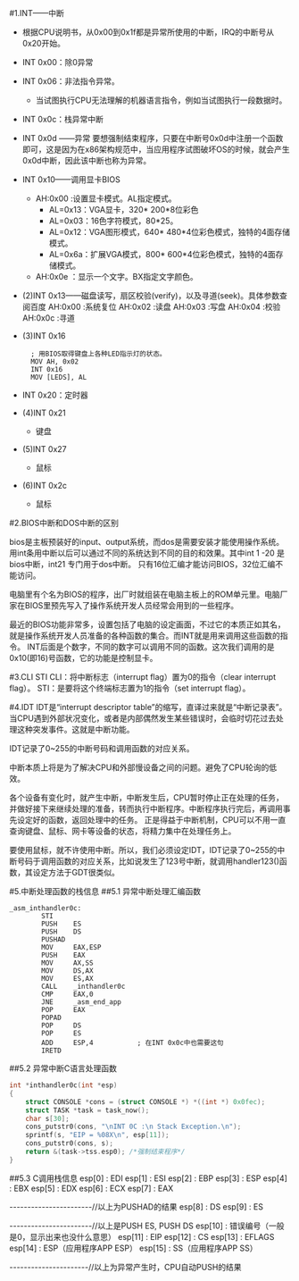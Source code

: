 #1.INT——中断


* 根据CPU说明书，从0x00到0x1f都是异常所使用的中断，IRQ的中断号从0x20开始。
* INT 0x00：除0异常
* INT 0x06：非法指令异常。
	* 当试图执行CPU无法理解的机器语言指令，例如当试图执行一段数据时。

* INT 0x0c：栈异常中断
* INT 0x0d ——异常
要想强制结束程序，只要在中断号0x0d中注册一个函数即可，这是因为在x86架构规范中，当应用程序试图破坏OS的时候，就会产生0x0d中断，因此该中断也称为异常。

* INT 0x10——调用显卡BIOS
	* AH:0x00 :设置显卡模式。AL指定模式。
		* AL=0x13：VGA显卡，320* 200*8位彩色
		* AL=0x03：16色字符模式，80*25。
		* AL=0x12：VGA图形模式，640* 480*4位彩色模式，独特的4面存储模式。
		* AL=0x6a：扩展VGA模式，800* 600*4位彩色模式，独特的4面存储模式。
	* AH:0x0e ：显示一个文字。BX指定文字颜色。

* (2)INT 0x13——磁盘读写，扇区校验(verify)，以及寻道(seek)。具体参数查阅百度
AH:0x00 :系统复位
AH:0x02 :读盘
AH:0x03 :写盘
AH:0x04 :校验
AH:0x0c :寻道

* (3)INT 0x16

		; 用BIOS取得键盘上各种LED指示灯的状态。
		MOV AH, 0x02
		INT 0x16
		MOV [LEDS], AL
	
* INT 0x20：定时器
* (4)INT 0x21
	* 键盘
* (5)INT 0x27
	* 鼠标
* (6)INT 0x2c
	* 鼠标

#2.BIOS中断和DOS中断的区别

bios是主板预装好的input、output系统，而dos是需要安装才能使用操作系统。用int条用中断以后可以通过不同的系统达到不同的目的和效果。其中int 1 -20 是bios中断，int21 专门用于dos中断。
只有16位汇编才能访问BIOS，32位汇编不能访问。

电脑里有个名为BIOS的程序，出厂时就组装在电脑主板上的ROM单元里。电脑厂家在BIOS里预先写入了操作系统开发人员经常会用到的一些程序。

最近的BIOS功能非常多，设置包括了电脑的设定画面，不过它的本质正如其名，就是操作系统开发人员准备的各种函数的集合。而INT就是用来调用这些函数的指令。
INT后面是个数字，不同的数字可以调用不同的函数。这次我们调用的是0x10(即16)号函数，它的功能是控制显卡。

#3.CLI STI
CLI：将中断标志（interrupt flag）置为0的指令（clear interrupt flag）。
STI：是要将这个终端标志置为1的指令（set interrupt flag）。

#4.IDT
IDT是“interrupt descriptor table”的缩写，直译过来就是“中断记录表”。当CPU遇到外部状况变化，或者是内部偶然发生某些错误时，会临时切花过去处理这种突发事件。这就是中断功能。

IDT记录了0~255的中断号码和调用函数的对应关系。

中断本质上将是为了解决CPU和外部慢设备之间的问题。避免了CPU轮询的低效。

各个设备有变化时，就产生中断，中断发生后，CPU暂时停止正在处理的任务，并做好接下来继续处理的准备，转而执行中断程序。中断程序执行完后，再调用事先设定好的函数，返回处理中的任务。
正是得益于中断机制，CPU可以不用一直查询键盘、鼠标、网卡等设备的状态，将精力集中在处理任务上。

要使用鼠标，就不许使用中断。所以，我们必须设定IDT，IDT记录了0~255的中断号码于调用函数的对应关系，比如说发生了123号中断，就调用handler123()函数，其设定方法于GDT很类似。

#5.中断处理函数的栈信息
##5.1 异常中断处理汇编函数
```
_asm_inthandler0c:
        STI
        PUSH    ES
        PUSH    DS
        PUSHAD
        MOV     EAX,ESP
        PUSH    EAX
        MOV     AX,SS
        MOV     DS,AX
        MOV     ES,AX
        CALL    _inthandler0c
        CMP     EAX,0
        JNE     _asm_end_app
        POP     EAX
        POPAD
        POP     DS
        POP     ES
        ADD     ESP,4           ; 在INT 0x0c中也需要这句
        IRETD
```

##5.2 异常中断C语言处理函数
```cpp
int *inthandler0c(int *esp)
{
    struct CONSOLE *cons = (struct CONSOLE *) *((int *) 0x0fec);
    struct TASK *task = task_now();
    char s[30];
    cons_putstr0(cons, "\nINT 0C :\n Stack Exception.\n");
    sprintf(s, "EIP = %08X\n", esp[11]);
    cons_putstr0(cons, s);
    return &(task->tss.esp0); /*强制结束程序*/
}
```
##5.3 C调用栈信息
esp[0]	:	EDI
esp[1]	:	ESI
esp[2]	:	EBP
esp[3]	:	ESP
esp[4]	:	EBX
esp[5]	:	EDX
esp[6]	:	ECX
esp[7]	:	EAX

-----------------------//以上为PUSHAD的结果
esp[8]	:	DS
esp[9]	:	ES

-----------------------//以上是PUSH ES, PUSH DS
esp[10]	:	错误编号（一般是0，显示出来也没什么意思）
esp[11]	:	EIP
esp[12]	:	CS
esp[13]	:	EFLAGS
esp[14]	:	ESP（应用程序APP ESP）
esp[15]	:	SS（应用程序APP SS）

----------------------//以上为异常产生时，CPU自动PUSH的结果

